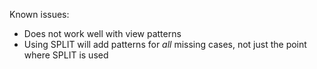 
Known issues:
- Does not work well with view patterns
- Using SPLIT will add patterns for _all_ missing cases, not just the point where SPLIT is used
